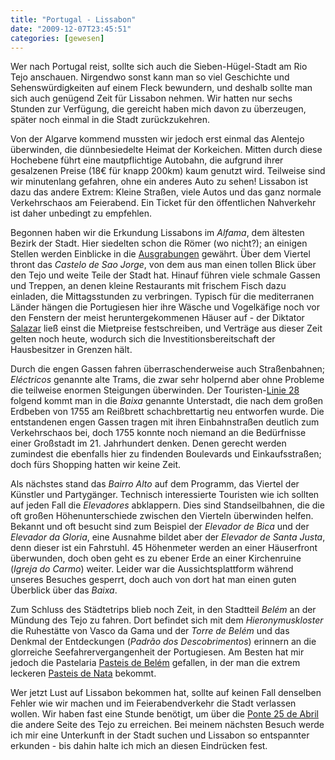 ```yaml
---
title: "Portugal - Lissabon"
date: "2009-12-07T23:45:51"
categories: [gewesen]
---
```


Wer nach Portugal reist, sollte sich auch die Sieben-Hügel-Stadt am Rio Tejo anschauen. Nirgendwo sonst kann man so viel Geschichte und Sehenswürdigkeiten auf einem Fleck bewundern, und deshalb sollte man sich auch genügend Zeit für Lissabon nehmen. Wir hatten nur sechs Stunden zur Verfügung, die gereicht haben mich davon zu überzeugen, später noch einmal in die Stadt zurückzukehren.

Von der Algarve kommend mussten wir jedoch erst einmal das Alentejo überwinden, die dünnbesiedelte Heimat der Korkeichen. Mitten durch diese Hochebene führt eine mautpflichtige Autobahn, die aufgrund ihrer gesalzenen Preise (18€ für knapp 200km) kaum genutzt wird. Teilweise sind wir minutenlang gefahren, ohne ein anderes Auto zu sehen! Lissabon ist dazu das andere Extrem: Kleine Straßen, viele Autos und das ganz normale Verkehrschaos am Feierabend. Ein Ticket für den öffentlichen Nahverkehr ist daher unbedingt zu empfehlen.

Begonnen haben wir die Erkundung Lissabons im *Alfama*, dem ältesten Bezirk der Stadt. Hier siedelten schon die Römer (wo nicht?); an einigen Stellen werden Einblicke in die [Ausgrabungen](http://maps.google.de/?ie=UTF8&ll=38.710649,-9.132455&spn=0,359.99858&t=k&z=20&layer=c&cbll=38.710731,-9.132603&panoid=awE-G9MErDN6UiYPvETbNw&cbp=12,123.01,,1,6.29) gewährt. Über dem Viertel thront das *Castelo de Sao Jorge*, von dem aus man einen tollen Blick über den Tejo und weite Teile der Stadt hat. Hinauf führen viele schmale Gassen und Treppen, an denen kleine Restaurants mit frischem Fisch dazu einladen, die Mittagsstunden zu verbringen. Typisch für die mediterranen Länder hängen die Portugiesen hier ihre Wäsche und Vogelkäfige noch vor den Fenstern der meist heruntergekommenen Häuser auf - der Diktator [Salazar](http://de.wikipedia.org/wiki/António_de_Oliveira_Salazar) ließ einst die Mietpreise festschreiben, und Verträge aus dieser Zeit gelten noch heute, wodurch sich die Investitionsbereitschaft der Hausbesitzer in Grenzen hält.

Durch die engen Gassen fahren überraschenderweise auch Straßenbahnen; *Eléctricos* genannte alte Trams, die zwar sehr holpernd aber ohne Probleme die teilweise enormen Steigungen überwinden. Der Touristen-[Linie 28](http://www.fotocommunity.de/pc/pc/display/1368645) folgend kommt man in die *Baixa* genannte Unterstadt, die nach dem großen Erdbeben von 1755 am Reißbrett schachbrettartig neu entworfen wurde. Die entstandenen engen Gassen tragen mit ihren Einbahnstraßen deutlich zum Verkehrschaos bei, doch 1755 konnte noch niemand an die Bedürfnisse einer Großstadt im 21. Jahrhundert denken. Denen gerecht werden zumindest die ebenfalls hier zu findenden Boulevards und Einkaufsstraßen; doch fürs Shopping hatten wir keine Zeit.

Als nächstes stand das *Bairro Alto* auf dem Programm, das Viertel der Künstler und Partygänger. Technisch interessierte Touristen wie ich sollten auf jeden Fall die *Elevadores* abklappern. Dies sind Standseilbahnen, die die oft großen Höhenunterschiede zwischen den Vierteln überwinden helfen. Bekannt und oft besucht sind zum Beispiel der *Elevador de Bica* und der *Elevador da Gloria*, eine Ausnahme bildet aber der *Elevador de Santa Justa*, denn dieser ist ein Fahrstuhl. 45 Höhenmeter werden an einer Häuserfront überwunden, doch oben geht es zu ebener Erde an einer Kirchenruine (*Igreja do Carmo*) weiter. Leider war die Aussichtsplattform während unseres Besuches gesperrt, doch auch von dort hat man einen guten Überblick über das *Baixa*.

Zum Schluss des Städtetrips blieb noch Zeit, in den Stadtteil *Belém* an der Mündung des Tejo zu fahren. Dort befindet sich mit dem *Hieronymuskloster* die Ruhestätte von Vasco da Gama und der *Torre de Belém* und das Denkmal der Entdeckungen (*Padrão dos Descobrimentos*) erinnern an die glorreiche Seefahrervergangenheit der Portugiesen. Am Besten hat mir jedoch die Pastelaria [Pasteis de Belém](http://www.pasteisdebelem.pt/) gefallen, in der man die extrem leckeren [Pasteis de Nata](/2009/11/29/portugal-essen/) bekommt.

Wer jetzt Lust auf Lissabon bekommen hat, sollte auf keinen Fall denselben Fehler wie wir machen und im Feierabendverkehr die Stadt verlassen wollen. Wir haben fast eine Stunde benötigt, um über die [Ponte 25 de Abril](http://de.wikipedia.org/wiki/Ponte_25_de_Abril) die andere Seite des Tejo zu erreichen. Bei meinem nächsten Besuch werde ich mir eine Unterkunft in der Stadt suchen und Lissabon so entspannter erkunden - bis dahin halte ich mich an diesen Eindrücken fest.
